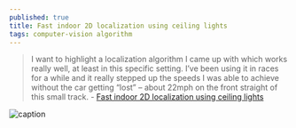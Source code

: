 ```yaml
---
published: true
title: Fast indoor 2D localization using ceiling lights
tags: computer-vision algorithm
---
```

> I want to highlight a localization algorithm I came up with which works really well, at least in this specific setting. I’ve been using it in races for a while and it really stepped up the speeds I was able to achieve without the car getting “lost” – about 22mph on the front straight of this small track. - [Fast indoor 2D localization using ceiling lights](https://www.a1k0n.net/2021/01/22/indoor-localization.html)

![caption](https://www.a1k0n.net/img/cycloid_hw.jpg) 
